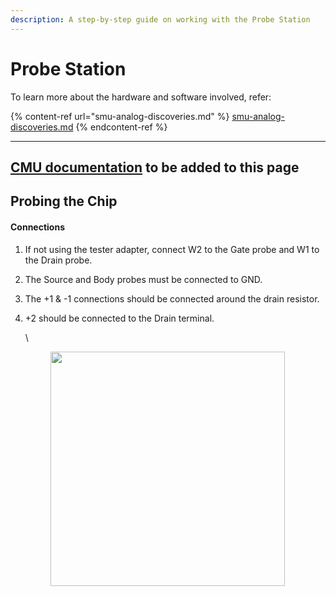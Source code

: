```yaml
---
description: A step-by-step guide on working with the Probe Station
---
```


# Probe Station

To learn more about the hardware and software involved, refer:

{% content-ref url="smu-analog-discoveries.md" %}
[smu-analog-discoveries.md](smu-analog-discoveries.md)
{% endcontent-ref %}

***

## [CMU documentation](https://docs.google.com/document/d/1VSwx756vxECuo5KkdUndfeX_VbxO7podmkbEaOvB_QA/edit?tab=t.0#heading=h.hq0a84340rop) to be added to this page



## Probing the Chip

#### Connections

1. If not using the tester adapter, connect W2 to the Gate probe and W1 to the Drain probe.&#x20;
2. The Source and Body probes must be connected to GND.
3. The +1 & -1 connections should be connected around the drain resistor.&#x20;
4.  +2 should be connected to the Drain terminal.&#x20;

    \


    <figure><img src="https://lh7-us.googleusercontent.com/RVLy73TuwDT9tbta7JIvf5rEiP-TORkkIragPhurHYfslcNDSV-4C60WChCPl45eIKaZN0s17kRqv0q0qx1-EXlomTFoZFzObAOAsUEncwBJyFFgY3VF418jJJvnbRPWXohWKTfKOEFh" alt="" width="375"><figcaption></figcaption></figure>

